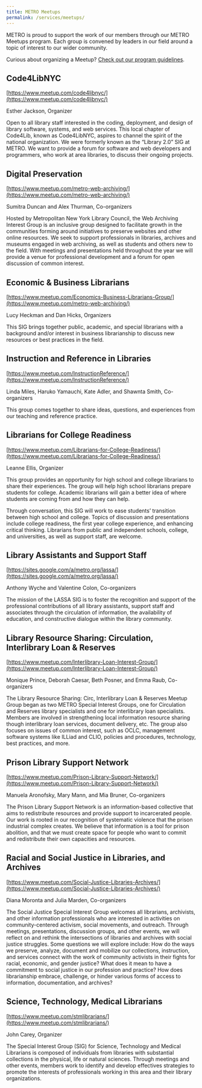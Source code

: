 ```yaml
---
title: METRO Meetups
permalink: /services/meetups/
---
```

METRO is proud to support the work of our members through our METRO Meetups program. Each group is convened by leaders in our field around a topic of interest to our wider community.

Curious about organizing a Meetup? [Check out our program guidelines](https://docs.google.com/document/d/1IHJzo1OEb9qMW96k2lnfQYhBWX7-oCiqFS29QOkvKYQ/edit?usp=sharing).

## Code4LibNYC ##
[https://www.meetup.com/code4libnyc/](https://www.meetup.com/code4libnyc/)

Esther Jackson, Organizer

Open to all library staff interested in the coding, deployment, and design of library software, systems, and web services. This local chapter of Code4Lib, known as Code4LibNYC, aspires to channel the spirit of the national organization. We were formerly known as the “Library 2.0” SIG at METRO. We want to provide a forum for software and web developers and programmers, who work at area libraries, to discuss their ongoing projects.

## Digital Preservation ##
[https://www.meetup.com/metro-web-archiving/](https://www.meetup.com/metro-web-archiving/)

Sumitra Duncan and Alex Thurman, Co-organizers

Hosted by Metropolitan New York Library Council, the Web Archiving Interest Group is an inclusive group designed to facilitate growth in the communities forming around initiatives to preserve websites and other online resources. We seek to support professionals in libraries, archives and museums engaged in web archiving, as well as students and others new to the field. With meetings and presentations held throughout the year we will provide a venue for professional development and a forum for open discussion of common interest.

## Economic & Business Librarians ##
[https://www.meetup.com/Economics-Business-Librarians-Group/](https://www.meetup.com/metro-web-archiving/)

Lucy Heckman and Dan Hicks, Organizers

This SIG brings together public, academic, and special librarians with a background and/or interest in business librarianship to discuss new resources or best practices in the field.

## Instruction and Reference in Libraries ##
[https://www.meetup.com/InstructionReference/](https://www.meetup.com/InstructionReference/)

Linda Miles, Haruko Yamauchi, Kate Adler, and Shawnta Smith, Co-organizers

This group comes together to share ideas, questions, and experiences from our teaching and reference practice.

## Librarians for College Readiness ##
[https://www.meetup.com/Librarians-for-College-Readiness/](https://www.meetup.com/Librarians-for-College-Readiness/)

Leanne Ellis, Organizer

This group provides an opportunity for high school and college librarians to share their experiences. The group will help high school librarians prepare students for college. Academic librarians will gain a better idea of where students are coming from and how they can help.

Through conversation, this SIG will work to ease students’ transition between high school and college. Topics of discussion and presentations include college readiness, the first year college experience, and enhancing critical thinking. Librarians from public and independent schools, college, and universities, as well as support staff, are welcome.

## Library Assistants and Support Staff ##
[https://sites.google.com/a/metro.org/lassa/](https://sites.google.com/a/metro.org/lassa/)

Anthony Wyche and Valentine Colon, Co-organizers

The mission of the LASSA SIG is to foster the recognition and support of the professional contributions of all library assistants, support staff and associates through the circulation of information, the availability of education, and constructive dialogue within the library community.

## Library Resource Sharing: Circulation, Interlibrary Loan & Reserves ##
[https://www.meetup.com/Interlibrary-Loan-Interest-Group/](https://www.meetup.com/Interlibrary-Loan-Interest-Group/)

Monique Prince, Deborah Caesar, Beth Posner, and Emma Raub, Co-organizers

The Library Resource Sharing: Circ, Interlibrary Loan & Reserves Meetup Group began as two METRO Special Interest Groups, one for Circulation and Reserves library specialists and one for interlibrary loan specialists. Members are involved in strengthening local information resource sharing though interlibrary loan services, document delivery, etc. The group also focuses on issues of common interest, such as OCLC, management software systems like ILLiad and CLIO, policies and procedures, technology, best practices, and more.

## Prison Library Support Network ##
[https://www.meetup.com/Prison-Library-Support-Network/](https://www.meetup.com/Prison-Library-Support-Network/)

Manuela Aronofsky, Mary Mann, and Mia Bruner, Co-organizers

The Prison Library Support Network is an information-based collective that aims to redistribute resources and provide support to incarcerated people. Our work is rooted in our recognition of systematic violence that the prison industrial complex creates. We believe that information is a tool for prison abolition, and that we must create space for people who want to commit and redistribute their own capacities and resources.

## Racial and Social Justice in Libraries, and Archives ##
[https://www.meetup.com/Social-Justice-Libraries-Archives/](https://www.meetup.com/Social-Justice-Libraries-Archives/)

Diana Moronta and Julia Marden, Co-organizers

The Social Justice Special Interest Group welcomes all librarians, archivists, and other information professionals who are interested in activities on community-centered activism, social movements, and outreach. Through meetings, presentations, discussion groups, and other events, we will reflect on and rethink the intersections of libraries and archives with social justice struggles. Some questions we will explore include: How do the ways we preserve, analyze, document and mobilize our collections, instruction, and services connect with the work of community activists in their fights for racial, economic, and gender justice? What does it mean to have a commitment to social justice in our profession and practice? How does librarianship embrace, challenge, or hinder various forms of access to information, documentation, and archives?

## Science, Technology, Medical Librarians ##
[https://www.meetup.com/stmlibrarians/](https://www.meetup.com/stmlibrarians/)

John Carey, Organizer

The Special Interest Group (SIG) for Science, Technology and Medical Librarians is composed of individuals from libraries with substantial collections in the physical, life or natural sciences. Through meetings and other events, members work to identify and develop effectives strategies to promote the interests of professionals working in this area and their library organizations.
